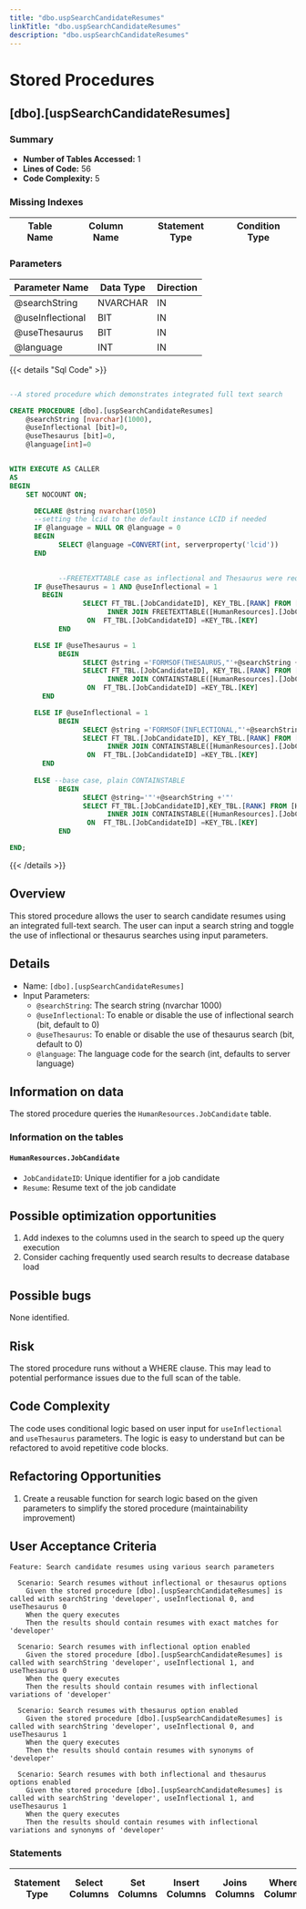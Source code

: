 ```yaml
---
title: "dbo.uspSearchCandidateResumes"
linkTitle: "dbo.uspSearchCandidateResumes"
description: "dbo.uspSearchCandidateResumes"
---
```


# Stored Procedures

## [dbo].[uspSearchCandidateResumes]
### Summary


- **Number of Tables Accessed:** 1
- **Lines of Code:** 56
- **Code Complexity:** 5
### Missing Indexes

| Table Name | Column Name | Statement Type | Condition Type |
|---|---|---|---|


### Parameters

| Parameter Name | Data Type | Direction |
|---|---|---|
| @searchString | NVARCHAR | IN |
| @useInflectional | BIT | IN |
| @useThesaurus | BIT | IN |
| @language | INT | IN |

{{< details "Sql Code" >}}
```sql

--A stored procedure which demonstrates integrated full text search

CREATE PROCEDURE [dbo].[uspSearchCandidateResumes]
    @searchString [nvarchar](1000),   
    @useInflectional [bit]=0,
    @useThesaurus [bit]=0,
    @language[int]=0


WITH EXECUTE AS CALLER
AS
BEGIN
    SET NOCOUNT ON;

      DECLARE @string nvarchar(1050)
      --setting the lcid to the default instance LCID if needed
      IF @language = NULL OR @language = 0 
      BEGIN 
            SELECT @language =CONVERT(int, serverproperty('lcid'))  
      END
      

            --FREETEXTTABLE case as inflectional and Thesaurus were required
      IF @useThesaurus = 1 AND @useInflectional = 1  
        BEGIN
                  SELECT FT_TBL.[JobCandidateID], KEY_TBL.[RANK] FROM [HumanResources].[JobCandidate] AS FT_TBL 
                        INNER JOIN FREETEXTTABLE([HumanResources].[JobCandidate],*, @searchString,LANGUAGE @language) AS KEY_TBL
                   ON  FT_TBL.[JobCandidateID] =KEY_TBL.[KEY]
            END

      ELSE IF @useThesaurus = 1
            BEGIN
                  SELECT @string ='FORMSOF(THESAURUS,"'+@searchString +'"'+')'      
                  SELECT FT_TBL.[JobCandidateID], KEY_TBL.[RANK] FROM [HumanResources].[JobCandidate] AS FT_TBL 
                        INNER JOIN CONTAINSTABLE([HumanResources].[JobCandidate],*, @string,LANGUAGE @language) AS KEY_TBL
                   ON  FT_TBL.[JobCandidateID] =KEY_TBL.[KEY]
        END

      ELSE IF @useInflectional = 1
            BEGIN
                  SELECT @string ='FORMSOF(INFLECTIONAL,"'+@searchString +'"'+')'
                  SELECT FT_TBL.[JobCandidateID], KEY_TBL.[RANK] FROM [HumanResources].[JobCandidate] AS FT_TBL 
                        INNER JOIN CONTAINSTABLE([HumanResources].[JobCandidate],*, @string,LANGUAGE @language) AS KEY_TBL
                   ON  FT_TBL.[JobCandidateID] =KEY_TBL.[KEY]
        END
  
      ELSE --base case, plain CONTAINSTABLE
            BEGIN
                  SELECT @string='"'+@searchString +'"'
                  SELECT FT_TBL.[JobCandidateID],KEY_TBL.[RANK] FROM [HumanResources].[JobCandidate] AS FT_TBL 
                        INNER JOIN CONTAINSTABLE([HumanResources].[JobCandidate],*,@string,LANGUAGE @language) AS KEY_TBL
                   ON  FT_TBL.[JobCandidateID] =KEY_TBL.[KEY]
            END

END;

```
{{< /details >}}
## Overview
This stored procedure allows the user to search candidate resumes using an integrated full-text search. The user can input a search string and toggle the use of inflectional or thesaurus searches using input parameters.

## Details
- Name: `[dbo].[uspSearchCandidateResumes]`
- Input Parameters:
  - `@searchString`: The search string (nvarchar 1000)
  - `@useInflectional`: To enable or disable the use of inflectional search (bit, default to 0)
  - `@useThesaurus`: To enable or disable the use of thesaurus search (bit, default to 0)
  - `@language`: The language code for the search (int, defaults to server language)

## Information on data
The stored procedure queries the `HumanResources.JobCandidate` table.

### Information on the tables
#### `HumanResources.JobCandidate`
- `JobCandidateID`: Unique identifier for a job candidate
- `Resume`: Resume text of the job candidate

## Possible optimization opportunities
1. Add indexes to the columns used in the search to speed up the query execution
2. Consider caching frequently used search results to decrease database load

## Possible bugs
None identified.

## Risk
The stored procedure runs without a WHERE clause. This may lead to potential performance issues due to the full scan of the table.

## Code Complexity
The code uses conditional logic based on user input for `useInflectional` and `useThesaurus` parameters. The logic is easy to understand but can be refactored to avoid repetitive code blocks.

## Refactoring Opportunities
1. Create a reusable function for search logic based on the given parameters to simplify the stored procedure (maintainability improvement)

## User Acceptance Criteria
```
Feature: Search candidate resumes using various search parameters

  Scenario: Search resumes without inflectional or thesaurus options
    Given the stored procedure [dbo].[uspSearchCandidateResumes] is called with searchString 'developer', useInflectional 0, and useThesaurus 0
    When the query executes
    Then the results should contain resumes with exact matches for 'developer'

  Scenario: Search resumes with inflectional option enabled
    Given the stored procedure [dbo].[uspSearchCandidateResumes] is called with searchString 'developer', useInflectional 1, and useThesaurus 0
    When the query executes
    Then the results should contain resumes with inflectional variations of 'developer'

  Scenario: Search resumes with thesaurus option enabled
    Given the stored procedure [dbo].[uspSearchCandidateResumes] is called with searchString 'developer', useInflectional 0, and useThesaurus 1
    When the query executes
    Then the results should contain resumes with synonyms of 'developer'

  Scenario: Search resumes with both inflectional and thesaurus options enabled
    Given the stored procedure [dbo].[uspSearchCandidateResumes] is called with searchString 'developer', useInflectional 1, and useThesaurus 1
    When the query executes
    Then the results should contain resumes with inflectional variations and synonyms of 'developer'
```
### Statements

| Statement Type | Select Columns | Set Columns | Insert Columns | Joins Columns | Where Columns | Order By Columns | Group By Columns | Having Columns | Table Name |
|---|---|---|---|---|---|---|---|---|---|

